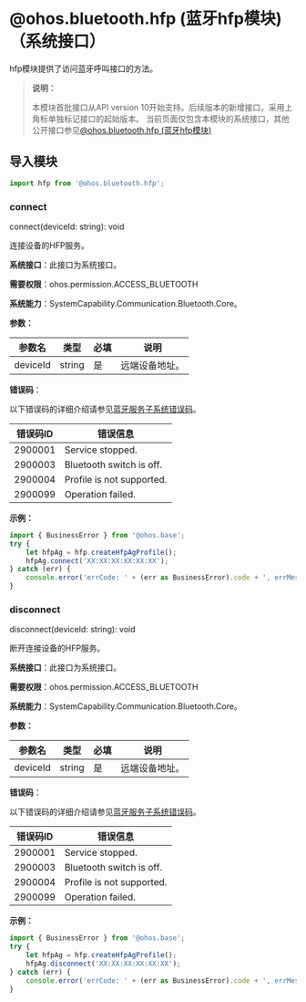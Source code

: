 # @ohos.bluetooth.hfp (蓝牙hfp模块)（系统接口）

hfp模块提供了访问蓝牙呼叫接口的方法。

> **说明：**
>
> 本模块首批接口从API version 10开始支持。后续版本的新增接口，采用上角标单独标记接口的起始版本。
> 当前页面仅包含本模块的系统接口，其他公开接口参见[@ohos.bluetooth.hfp (蓝牙hfp模块)](js-apis-bluetooth-hfp.md)


## 导入模块

```js
import hfp from '@ohos.bluetooth.hfp';
```


### connect

connect(deviceId: string): void

连接设备的HFP服务。

**系统接口**：此接口为系统接口。

**需要权限**：ohos.permission.ACCESS_BLUETOOTH

**系统能力**：SystemCapability.Communication.Bluetooth.Core。

**参数：**

| 参数名    | 类型     | 必填   | 说明      |
| ------ | ------ | ---- | ------- |
| deviceId | string | 是    | 远端设备地址。 |

**错误码**：

以下错误码的详细介绍请参见[蓝牙服务子系统错误码](../errorcodes/errorcode-bluetoothManager.md)。

| 错误码ID | 错误信息 |
| -------- | ---------------------------- |
|2900001 | Service stopped.                         |
|2900003 | Bluetooth switch is off.                 |
|2900004 | Profile is not supported.                |
|2900099 | Operation failed.                        |

**示例：**

```js
import { BusinessError } from '@ohos.base';
try {
    let hfpAg = hfp.createHfpAgProfile();
    hfpAg.connect('XX:XX:XX:XX:XX:XX');
} catch (err) {
    console.error('errCode: ' + (err as BusinessError).code + ', errMessage: ' + (err as BusinessError).message);
}
```


### disconnect

disconnect(deviceId: string): void

断开连接设备的HFP服务。

**系统接口**：此接口为系统接口。

**需要权限**：ohos.permission.ACCESS_BLUETOOTH

**系统能力**：SystemCapability.Communication.Bluetooth.Core。

**参数：**

| 参数名    | 类型     | 必填   | 说明      |
| ------ | ------ | ---- | ------- |
| deviceId | string | 是    | 远端设备地址。 |

**错误码**：

以下错误码的详细介绍请参见[蓝牙服务子系统错误码](../errorcodes/errorcode-bluetoothManager.md)。

| 错误码ID | 错误信息 |
| -------- | ---------------------------- |
|2900001 | Service stopped.                         |
|2900003 | Bluetooth switch is off.                 |
|2900004 | Profile is not supported.                |
|2900099 | Operation failed.                        |

**示例：**

```js
import { BusinessError } from '@ohos.base';
try {
    let hfpAg = hfp.createHfpAgProfile();
    hfpAg.disconnect('XX:XX:XX:XX:XX:XX');
} catch (err) {
    console.error('errCode: ' + (err as BusinessError).code + ', errMessage: ' + (err as BusinessError).message);
}
```